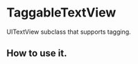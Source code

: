 TaggableTextView
================

UITextView subclass that supports tagging.

How to use it.
--------------

